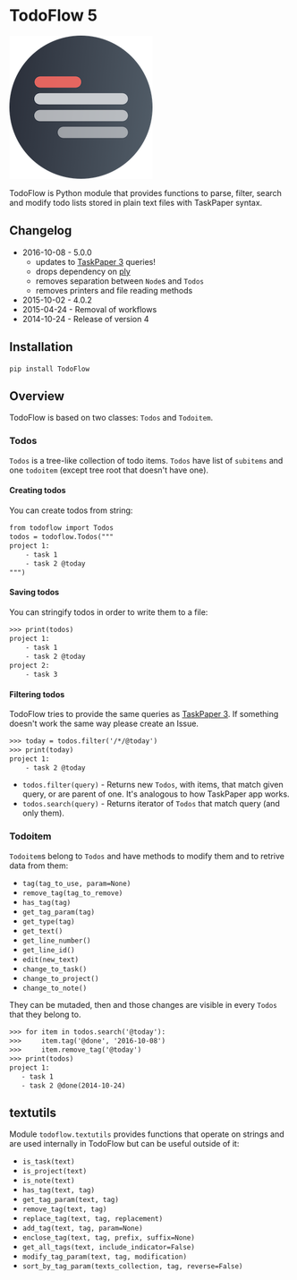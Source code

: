 # TodoFlow 5

![](icon.png)

TodoFlow is Python module that provides functions to parse, filter, search and modify todo lists stored in plain text files with TaskPaper syntax.

## Changelog

- 2016-10-08 - 5.0.0
    + updates to [TaskPaper 3](https://www.taskpaper.com) queries!
    + drops dependency on [ply](https://github.com/dabeaz/ply)
    + removes separation between `Node`s and `Todos`
    + removes printers and file reading methods
- 2015-10-02 - 4.0.2 
- 2015-04-24 - Removal of workflows
- 2014-10-24 - Release of version 4

## Installation

    pip install TodoFlow

## Overview

TodoFlow is based on two classes: `Todos` and `Todoitem`.

### Todos

`Todos` is a tree-like collection of todo items. `Todos` have list of `subitems` and one `todoitem` (except tree root that doesn't have one).

#### Creating todos

You can create todos from string:

```
from todoflow import Todos
todos = todoflow.Todos("""
project 1:
    - task 1
    - task 2 @today
""")
```

#### Saving todos

You can stringify todos in order to write them to a file:

```
>>> print(todos)
project 1:
    - task 1
    - task 2 @today
project 2:
    - task 3
```

#### Filtering todos

TodoFlow tries to provide the same queries as [TaskPaper 3](https://guide.taskpaper.com/formatting_queries.html). If something doesn't work the same way please create an Issue.

```
>>> today = todos.filter('/*/@today')
>>> print(today)
project 1:
    - task 2 @today
```

- `todos.filter(query)` - Returns new `Todos`, with items, that match given query, or are parent of one. It's analogous to how TaskPaper app works.
- `todos.search(query)` - Returns iterator of `Todos` that match query (and only them).

### Todoitem

`Todoitem`s belong to `Todos` and have methods to modify them and to retrive data from them:

- `tag(tag_to_use, param=None)`
- `remove_tag(tag_to_remove)`
- `has_tag(tag)`
- `get_tag_param(tag)`
- `get_type(tag)`
- `get_text()`
- `get_line_number()`
- `get_line_id()`
- `edit(new_text)`
- `change_to_task()`
- `change_to_project()`
- `change_to_note()`

They can be mutaded, then and those changes are visible in every `Todos` that they belong to.

```
>>> for item in todos.search('@today'):
>>>     item.tag('@done', '2016-10-08')
>>>     item.remove_tag('@today')
>>> print(todos)
project 1:
   - task 1
   - task 2 @done(2014-10-24)
```

## textutils

Module `todoflow.textutils` provides functions
that operate on strings and are used internally in TodoFlow but can be useful outside of it:

- `is_task(text)`
- `is_project(text)`
- `is_note(text)`
- `has_tag(text, tag)`
- `get_tag_param(text, tag)`
- `remove_tag(text, tag)`
- `replace_tag(text, tag, replacement)`
- `add_tag(text, tag, param=None)`
- `enclose_tag(text, tag, prefix, suffix=None)`
- `get_all_tags(text, include_indicator=False)`
- `modify_tag_param(text, tag, modification)`
- `sort_by_tag_param(texts_collection, tag, reverse=False)`
